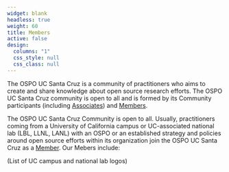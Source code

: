 ```yaml
---
widget: blank
headless: true
weight: 60
title: Members
active: false
design:
  columns: "1"
  css_style: null
  css_class: null
---
```


The OSPO UC Santa Cruz is a community of practitioners who aims to create and share knowledge about open source research efforts. The OSPO UC Santa Cruz community is open to all and is formed by its Community participants (including [Associates](#associates)) and [Members](#members). 

The OSPO UC Santa Cruz Community is open to all. Usually, practitioners coming from a University of California campus or UC-associated national lab (LBL, LLNL, LANL) with an OSPO or an established strategy and policies around open source efforts within its organization join the OSPO UC Santa Cruz as a [Member](#members). Our Mebers include:

(List of UC campus and national lab logos)